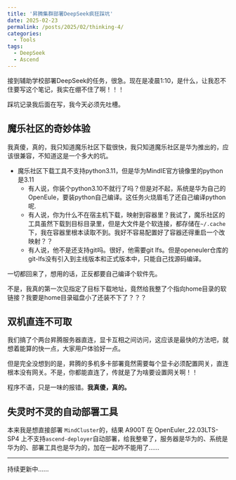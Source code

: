 ```yaml
---
title: '昇腾集群部署DeepSeek疯狂踩坑'
date: 2025-02-23
permalink: /posts/2025/02/thinking-4/
categories:
  - Tools
tags:
  - DeepSeek
  - Ascend
---
```


接到辅助学校部署DeepSeek的任务，很急。现在是凌晨1:10，是什么，让我忍不住要写这个笔记，我实在绷不住了啊！！！

踩坑记录我后面在写，我今天必须先吐槽。

## 魔乐社区的奇妙体验

我真傻，真的，我只知道魔乐社区下载很快，我只知道魔乐社区是华为推出的，应该很兼容，不知道这是一个多大的坑。

- 魔乐社区下载工具不支持python3.11，但是华为MindIE官方镜像里的python是3.11
  - 有人说，你装个python3.10不就行了吗？但是对不起，系统是华为自己的OpenEule，要装python自己编译。这任务火烧眉毛了还自己编译python呢.
  - 有人说，你为什么不在宿主机下载，映射到容器里？我试了，魔乐社区的工具虽然下载到目标目录里，但是大文件是个软连接，都存储在`~/.cache`下，我在容器里根本读取不到。我好不容易配置好了容器还得重启一个改映射？？
  - 有人说，他不是还支持git吗。很好，他需要git lfs。但是openeuler仓库的git-lfs没有引入到主线版本和正式版本中，只能自己找源码编译。

一切都回来了，想用的话，正反都要自己编译个软件先。

不是，我真的第一次见指定了目标下载地址，竟然给我整了个指向home目录的软链接？我要是home目录磁盘小了还装不下了？？？


## 双机直连不可取

我们搞了个两台昇腾服务器直连，显卡互相之间访问，这应该是最快的方法吧，就想着能算的快一点，大家用户体验好一点。

但是完全没想到的是，昇腾的多机多卡部署竟然需要每个显卡必须配置网关，直连根本没有网关。不是，你都能直连了，传就是了为啥要设置网关啊！！

程序不语，只是一味的报错。**我真傻，真的。**

## 失灵时不灵的自动部署工具

本来我是想直接部署 `MindCluster`的，结果 A900T 在 OpenEuler_22.03LTS-SP4 上不支持`ascend-deployer`自动部署，给我整晕了，服务器是华为的、系统是华为的、部署工具也是华为的，加在一起咋不能用了……


---

持续更新中......
